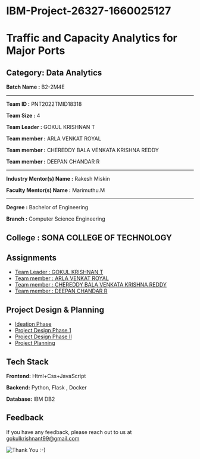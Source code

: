 
# IBM-Project-26327-1660025127

# Traffic and Capacity Analytics for Major Ports


## Category: Data Analytics


**Batch Name :** B2-2M4E

---

**Team ID :** PNT2022TMID18318

**Team Size :** 4

**Team Leader :** GOKUL KRISHNAN T

**Team member :** ARLA VENKAT ROYAL

**Team member :** CHEREDDY BALA VENKATA KRISHNA REDDY

**Team member :** DEEPAN CHANDAR R

---
**Industry Mentor(s) Name :** Rakesh Miskin

**Faculty Mentor(s) Name :** Marimuthu.M

---

**Degree	:**	
Bachelor of Engineering

**Branch	:**	
Computer Science Engineering

**College	:**	
SONA COLLEGE OF TECHNOLOGY
---





## Assignments  

 - [Team Leader : GOKUL KRISHNAN T](https://github.com/IBM-EPBL/IBM-Project-26327-1660025127/tree/main/Assignments/Team%20Leader%20Gokul%20Krishnan%20T)
 - [Team member : ARLA VENKAT ROYAL](https://github.com/IBM-EPBL/IBM-Project-26327-1660025127/tree/main/Assignments/Team%20Member%20ARLA%20VENKAT%20ROYAL)
 - [Team member : CHEREDDY BALA VENKATA KRISHNA REDDY](https://github.com/IBM-EPBL/IBM-Project-26327-1660025127/tree/main/Assignments/Team%20Member%20Chereddy%20Bala%20Venkata%20Krishna%20Reddy)
 - [Team member : DEEPAN CHANDAR R](https://github.com/IBM-EPBL/IBM-Project-26327-1660025127/tree/main/Assignments/Team%20Member%20Deepan%20chandar%20R)


## Project Design & Planning
- [Ideation Phase](https://github.com/IBM-EPBL/IBM-Project-26327-1660025127/tree/main/Project%20design%20%26%20Planning/Ideation%20Phase)
- [Project Design Phase 1](https://github.com/IBM-EPBL/IBM-Project-26327-1660025127/tree/main/Project%20design%20%26%20Planning/Project%20Design%20Phase%20I)
- [Project Design Phase II](https://github.com/IBM-EPBL/IBM-Project-26327-1660025127/tree/main/Project%20design%20%26%20Planning/Project%20Design%20Phase%20II)
- [Project Planning](https://github.com/IBM-EPBL/IBM-Project-26327-1660025127/tree/main/Project%20design%20%26%20Planning/Project%20Planning)

## Tech Stack

**Frontend:** Html+Css+JavaScript

**Backend:** Python, Flask , Docker

**Database:** IBM DB2






## Feedback

If you have any feedback, please reach out to us at gokulkrishnant99@gmail.com




![Thank You :-)](https://i0.wp.com/paulaspoint.com/wp-content/uploads/2018/04/thank-you.jpg?fit=275%2C183)

